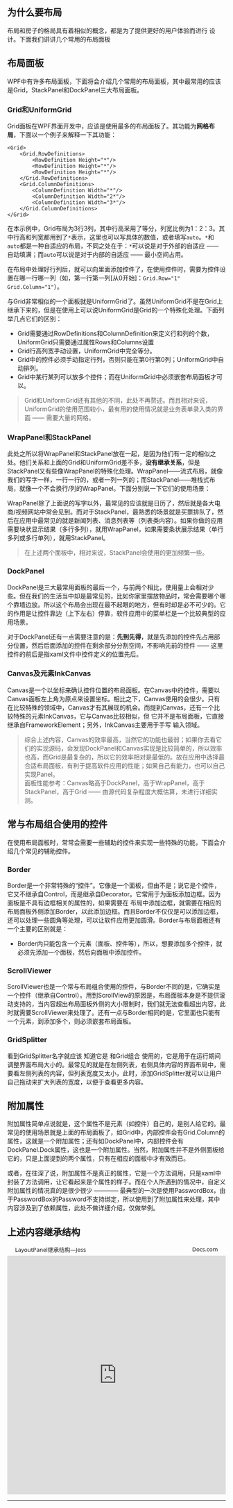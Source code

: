 
## 为什么要布局

布局和房子的格局具有着相似的概念，都是为了提供更好的用户体验而进行 设计。下面我们讲讲几个常用的布局面板

## 布局面板

WPF中有许多布局面板，下面将会介绍几个常用的布局面板，其中最常用的应该是Grid，StackPanel和DockPanel三大布局面板。

### Grid和UniformGrid

Grid面板在WPF界面开发中，应该是使用最多的布局面板了。其功能为**网格布局**，下面以一个例子来解释一下其功能：

    <Grid>
        <Grid.RowDefinitions>
            <RowDefinition Height="*"/>
            <RowDefinition Height="*"/>
            <RowDefinition Height="*"/>
        </Grid.RowDefinitions>
        <Grid.ColumnDefinitions>
            <ColumnDefinition Width="*"/>
            <ColumnDefinition Width="2*"/>
            <ColumnDefinition Width="3*"/>
        </Grid.ColumnDefinitions>
    </Grid>

在本示例中，Grid布局为3行3列，其中行高采用了等分，列宽比例为1：2：3。其中行高和列宽都用到了`*`表示，这里也可以写具体的数值，或者填写`auto`。`*`和`auto`都是一种自适应的布局，不同之处在于：`*`可以说是对于外部的自适应 —— 自动填满；而`auto`可以说是对于内部的自适应 —— 最小空间占用。

在布局中处理好行列后，就可以向里面添加控件了，在使用控件时，需要为控件设置在哪一行哪一列（如，第一行第一列[从0开始]：`Grid.Row="1" Grid.Column="1"`）。

与Grid非常相似的一个面板就是UniformGrid了。虽然UniformGrid不是在Grid上继承下来的，但是在使用上可以说UniformGrid是Grid的一个特殊化处理。下面列举几点它们的区别：

* Grid需要通过RowDefinitions和ColumnDefinition来定义行和列的个数，UniformGrid只需要通过属性Rows和Columns设置
* Grid行高列宽手动设置，UniformGrid中完全等分。
* Grid中的控件必须手动指定行列，否则只能在第0行第0列；UniformGrid中自动排列。
* Grid中某行某列可以放多个控件；而在UniformGrid中必须嵌套布局面板才可以。

> Grid和UniformGrid还有其他的不同，此处不再赘述。而且相对来说，UniformGrid的使用范围较小，最有用的使用情况就是业务表单录入类的界面 —— 需要大量的网格。

### WrapPanel和StackPanel

此处之所以将WrapPanel和StackPanel放在一起，是因为他们有一定的相似之处。他们关系和上面的Grid和UniformGrid差不多，**没有继承关系**，但是StackPanel又有些像WrapPanel的特殊化处理。WrapPanel——流式布局，就像我们的写字一样，一行一行的，或者一列一列的；而StackPanel——堆栈式布局，就像一个不会换行/列的WrapPanel。下面分别说一下它们的使用场景：

WrapPanel除了上面说的写字以外，最常见的应该就是日历了，然后就是各大电商/视频网站中常会见到。而对于StackPanel，最熟悉的场景就是买票排队了，然后在应用中最常见的就是新闻列表、消息列表等（列表类内容）。如果你做的应用需要块状显示结果（多行多列），就用WrapPanel，如果需要条状展示结果（单行多列或多行单列），就用StackPanel。

> 在上述两个面板中，相对来说，StackPanel会使用的更加频繁一些。

### DockPanel

DockPanel是三大最常用面板的最后一个，与前两个相比，使用量上会相对少些。但在我们的生活当中却是最常见的，比如你家里摆放物品时，常会需要哪个哪个靠墙边放。所以这个布局会出现在最不起眼的地方，但有时却是必不可少的。它的作用是让控件靠边（上下左右）停靠，软件应用中的菜单栏是一个比较典型的应用场景。

对于DockPanel还有一点需要注意的是：**先到先得**，就是先添加的控件先占用部分位置，然后后面添加的控件在剩余部分分割空间，不影响先前的控件 —— 这里控件的前后是指xaml文件中控件定义的位置先后。

### Canvas及元素InkCanvas

Canvas是一个以坐标来确认控件位置的布局面板。在Canvas中的控件，需要以Canvas面板左上角为原点来设置坐标。相比之下，Canvas使用的会很少。只有在比较特殊的领域中，Canvas才有其展现的机会。而提到Canvas，还有一个比较特殊的元素InkCanvas，它与Canvas比较相似，但 它并不是布局面板，它直接继承自FrameworkElement；另外，InkCanvas主要用于手写 输入领域。

> 综合上述内容，Canvas的效率最高，当然它的功能也最弱；如果你去看它们的实现源码，会发现DockPanel和Canvas实现是比较简单的，所以效率也高，而Grid是最复杂的，所以它的效率相对是最低的。故在应用中选择最合适布局面板，有利于提高软件应用的性能；如果自己有能力，也可以自己实现Panel。  
> 面板性能参考：Canvas略高于DockPanel，高于WrapPanel，高于StackPanel，高于Grid —— 由源代码复杂程度大概估算，未进行详细实测。

## 常与布局组合使用的控件

在使用布局面板时，常常会需要一些辅助的控件来实现一些特殊的功能，下面会介绍几个常见的辅助控件。

### Border

Border是一个非常特殊的“控件”。它像是一个面板，但由不是；说它是个控件，它又不继承自Control，而是继承自Decorator。它常用于为面板添加边框。因为面板是不具有边框相关的属性的，如果需要在 布局中添加边框，就需要在相应的布局面板外侧添加Border，以此添加边框。而且Border不仅仅是可以添加边框，还可以处理一些圆角等处理，可以让软件应用更加圆滑。Border与布局面板还有一个主要的区别就是：

* Border内只能包含一个元素（面板、控件等），所以，想要添加多个控件，就必须先添加一个面板，然后向面板中添加控件。

### ScrollViewer

ScrollViewer也是一个常与布局组合使用的控件，与Border不同的是，它确实是一个控件（继承自Control）。用到ScrollView的原因是，布局面板本身是不提供滚动支持的，当内容超出布局面板外侧的大小限制时，我们就无法查看超出内容，此时就需要ScrollViewer来处理了。还有一点与Border相同的是，它里面也只能有一个元素，到添加多个，则必须嵌套布局面板。

### GridSplitter

看到GridSplitter名字就应该 知道它是 和Grid组合 使用的，它是用于在运行期间调整界面布局大小的。最常见的就是在左侧列表，右侧具体内容的界面布局中，需要看左侧列表的内容，但列表宽度又太小，此时，添加GridSplitter就可以让用户自己拖动来扩大列表的宽度，以便于查看更多内容。

## 附加属性

附加属性简单点说就是，这个属性不是元素（如控件）自己的，是别人给它的。最常见的使用场景就是上面的布局面板了，如Grid中，内部控件会有Grid.Column的 属性，这就是一个附加属性；还有如DockPanel中，内部控件会有DockPanel.Dock属性，这也是一个附加属性。当然，附加属性并不是外侧面板给它的，只是上面提到的两个属性，只有在相应的面板中才有效而已。

或者，在往深了说，附加属性不是真正的属性，它是一个方法调用，只是xaml中封装了方法调用，让它看起来是个属性的样子。而在个人所遇到的情况中，自定义附加属性的情况真的是很少很少 ———— 最典型的一次是使用PasswordBox，由于PasswordBox的Password不支持绑定，所以使用到了附加属性来处理，其中内容涉及到了依赖属性，此处不做详细介绍，仅做举例。

## 上述内容继承结构

<div style="width: 100%; max-width: 100%; margin-bottom:5px;"><a href="https://docs.com/smith-jess/6756/layoutpanel" title="LayoutPanel继承结构" target="_blank" style="font-family: 'Segoe UI'; font-size: 13px; text-decoration: none; margin-left:18px ">LayoutPanel继承结构</a><span style="font-family: 'Segoe UI'; font-size: 13px ">—</span><a href="https://docs.com/smith-jess" target="_blank" style="font-family: 'Segoe UI'; font-size: 13px; text-decoration: none ">Jess</a><a style="float: right; margin-bottom:5px; margin-right:18px; font-family: 'Segoe UI'; font-size: 13px; text-decoration: none " href="https://docs.com/smith-jess/6756/layoutpanel" target="_blank">Docs.com</a></div><iframe src="https://docs.com/d/embed/D25192036-0408-0710-9550-001908060826%7eM6635eff3-5641-f01f-ac6b-ffc6683826c9" frameborder="0" scrolling="no" width="100%" height="550px" style="max-width:100%" allowfullscreen="False"></iframe>

***